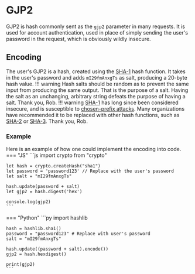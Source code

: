 # **GJP2**
GJP2 is hash commonly sent as the `gjp2` parameter in many requests. It is used for account authentication, used in place of simply sending the user's password in the request, which is obviously wildly insecure.
## **Encoding**
The user's GJP2 is a hash, created using the [SHA-1](https://en.wikipedia.org/wiki/SHA-1) hash function. It takes in the user's password and adds `mI29fmAnxgTs` as salt, producing a 20-byte hash value.
!!! warning
	Hash salts should be random as to prevent the same input from producing the same output. That is the purpose of a salt. Having the salt as an unchanging, arbitrary string defeats the purpose of having a salt. Thank you, Rob.
!!! warning
	[SHA-1](https://en.wikipedia.org/wiki/SHA-1) has long since been considered insecure, and is susceptible to [chosen-prefix attacks](https://en.wikipedia.org/wiki/Collision_attack#Chosen-prefix_collision_attack). Many organizations have recommended it to be replaced with other hash functions, such as [SHA-2](https://en.wikipedia.org/wiki/SHA-2) or [SHA-3](https://en.wikipedia.org/wiki/SHA-3). Thank you, Rob.

### **Example**
Here is an example of how one could implement the encoding into code.
=== "JS"
	```js
	import crypto from "crypto"

	let hash = crypto.createHash("sha1")
	let password = 'password123' // Replace with the user's password
	let salt = "mI29fmAnxgTs"

	hash.update(password + salt)
	let gjp2 = hash.digest('hex')

	console.log(gjp2)
	```
=== "Python"
	```py
	import hashlib

	hash = hashlib.sha1()
	password = "password123" # Replace with user's password
	salt = "mI29fmAnxgTs"

	hash.update((password + salt).encode())
	gjp2 = hash.hexdigest()

	print(gjp2)
	```